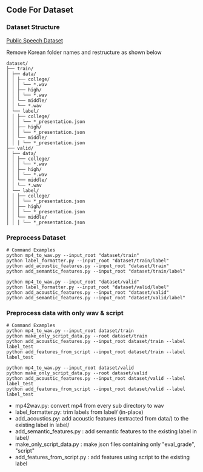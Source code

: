 ## Code For Dataset

### Dataset Structure

[Public Speech Dataset](https://www.aihub.or.kr/aihubdata/data/view.do?pageIndex=1&currMenu=115&topMenu=100&srchOneDataTy=DATA004&srchOptnCnd=OPTNCND001&searchKeyword=&srchDetailCnd=DETAILCND001&srchOrder=ORDER001&srchPagePer=20&srchDataRealmCode=REALM002&srchDataRealmCode=REALM010&aihubDataSe=data&dataSetSn=71663)

Remove Korean folder names and restructure as shown below

```
dataset/
├── train/
│ ├── data/
│ │ ├── college/
│ │ │ └── *.wav
│ │ ├── high/
│ │ │ └── *.wav
│ │ └── middle/
│ │ └── *.wav
│ └── label/
│ │ ├── college/
│ │ │ └── *_presentation.json
│ │ ├── high/
│ │ │ └── *_presentation.json
│ │ └── middle/
│ │ │ └── *_presentation.json
├── valid/
│ ├── data/
│ │ ├── college/
│ │ │ └── *.wav
│ │ ├── high/
│ │ │ └── *.wav
│ │ └── middle/
│ │ └── *.wav
│ └── label/
│ │ ├── college/
│ │ │ └── *_presentation.json
│ │ ├── high/
│ │ │ └── *_presentation.json
│ │ └── middle/
│ │ │ └── *_presentation.json
```

### Preprocess Dataset

```
# Command Examples
python mp4_to_wav.py --input_root "dataset/train"
python label_formatter.py --input_root "dataset/train/label"
python add_acoustic_features.py --input_root "dataset/train"
python add_semantic_features.py --input_root "dataset/train/label"

python mp4_to_wav.py --input_root "dataset/valid"
python label_formatter.py --input_root "dataset/valid/label"
python add_acoustic_features.py --input_root "dataset/valid"
python add_semantic_features.py --input_root "dataset/valid/label"
```

### Preprocess data with only wav & script

```
# Command Examples
python mp4_to_wav.py --input_root dataset/train
python make_only_script_data.py --root dataset/train
python add_acoustic_features.py --input_root dataset/train --label label_test
python add_features_from_script --input_root dataset/train --label label_test

python mp4_to_wav.py --input_root dataset/valid
python make_only_script_data.py --root dataset/valid
python add_acoustic_features.py --input_root dataset/valid --label label_test
python add_features_from_script --input_root dataset/valid --label label_test
```

- mp42wav.py: convert mp4 from every sub directory to wav
- label_formatter.py: trim labels from label/ (in-place)
- add_acoustics.py: add acoustic features (extracted from data/) to the existing label in label/
- add_semantic_features.py : add semantic features to the existing label in label/
- make_only_script_data.py : make json files containing only "eval_grade", "script" 
- add_features_from_script.py : add features using script to the existing label
